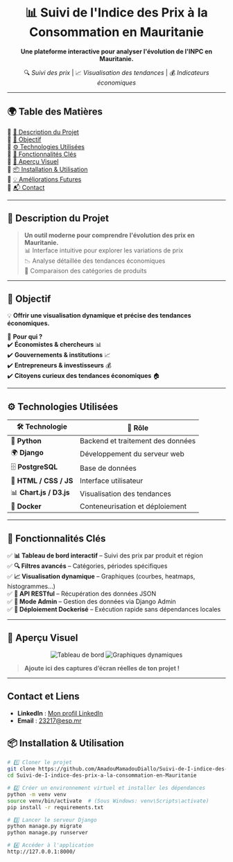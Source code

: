 <p align="center">
  
</p>

<h1 align="center">📊 Suivi de l'Indice des Prix à la Consommation en Mauritanie</h1>

<p align="center">
  <b>Une plateforme interactive pour analyser l'évolution de l'INPC en Mauritanie.</b>  
</p>

<p align="center">
  🔍 <i>Suivi des prix</i> | 📈 <i>Visualisation des tendances</i> | 💰 <i>Indicateurs économiques</i>  
</p>

---

## 🌍 Table des Matières  
🔹 [📖 Description du Projet](#-description-du-projet)  
🔹 [🎯 Objectif](#-objectif)  
🔹 [⚙️ Technologies Utilisées](#%EF%B8%8F-technologies-utilisées)  
🔹 [🚀 Fonctionnalités Clés](#-fonctionnalités-clés)  
🔹 [📸 Aperçu Visuel](#-aperçu-visuel)  
🔹 [📦 Installation & Utilisation](#-installation--utilisation)  
🔹 [💡 Améliorations Futures](#-améliorations-futures)  
🔹 [📬 Contact](#-contact)  

---

## 📖 Description du Projet  
> **Un outil moderne pour comprendre l'évolution des prix en Mauritanie.**  
📊 Interface intuitive pour explorer les variations de prix  
📉 Analyse détaillée des tendances économiques  
🛒 Comparaison des catégories de produits  

---

## 🎯 Objectif  
💡 **Offrir une visualisation dynamique et précise des tendances économiques.**  

🎯 **Pour qui ?**  
✔️ **Économistes & chercheurs** 📊  
✔️ **Gouvernements & institutions** 📈  
✔️ **Entrepreneurs & investisseurs** 💰  
✔️ **Citoyens curieux des tendances économiques** 🏠  

---

## ⚙️ Technologies Utilisées  

| 🛠️ Technologie | 🚀 Rôle |
|------------|------|
| 🐍 **Python** | Backend et traitement des données |
| 🌍 **Django** | Développement du serveur web |
| 🗄️ **PostgreSQL** | Base de données |
| 🎨 **HTML / CSS / JS** | Interface utilisateur |
| 📊 **Chart.js / D3.js** | Visualisation des tendances |
| 🐳 **Docker** | Conteneurisation et déploiement |

---

## 🚀 Fonctionnalités Clés  
✅ **📊 Tableau de bord interactif** – Suivi des prix par produit et région  
✅ **🔍 Filtres avancés** – Catégories, périodes spécifiques  
✅ **📈 Visualisation dynamique** – Graphiques (courbes, heatmaps, histogrammes...)  
✅ **📡 API RESTful** – Récupération des données JSON  
✅ **🔐 Mode Admin** – Gestion des données via Django Admin  
✅ **🐳 Déploiement Dockerisé** – Exécution rapide sans dépendances locales  

---

## 📸 Aperçu Visuel  

<p align="center">
  <img src="https://via.placeholder.com/600x300?text=Tableau+de+Bord+IPC" alt="Tableau de bord">
  <img src="https://via.placeholder.com/600x300?text=Graphiques+dynamiques" alt="Graphiques dynamiques">
</p>

> **Ajoute ici des captures d’écran réelles de ton projet !**  

---
## Contact et Liens
- **LinkedIn** : [Mon profil LinkedIn](www.linkedin.com/in/amadou-diallo-ing04)
- **Email** : 23217@esp.mr


## 📦 Installation & Utilisation  

```bash
# 1️⃣ Cloner le projet
git clone https://github.com/AmadouMamadouDiallo/Suivi-de-I-indice-des-prix-a-la-consommation-en-Mauritanie.git
cd Suivi-de-I-indice-des-prix-a-la-consommation-en-Mauritanie

# 2️⃣ Créer un environnement virtuel et installer les dépendances
python -m venv venv
source venv/bin/activate  # (Sous Windows: venv\Scripts\activate)
pip install -r requirements.txt

# 3️⃣ Lancer le serveur Django
python manage.py migrate
python manage.py runserver

# 4️⃣ Accéder à l'application
http://127.0.0.1:8000/
